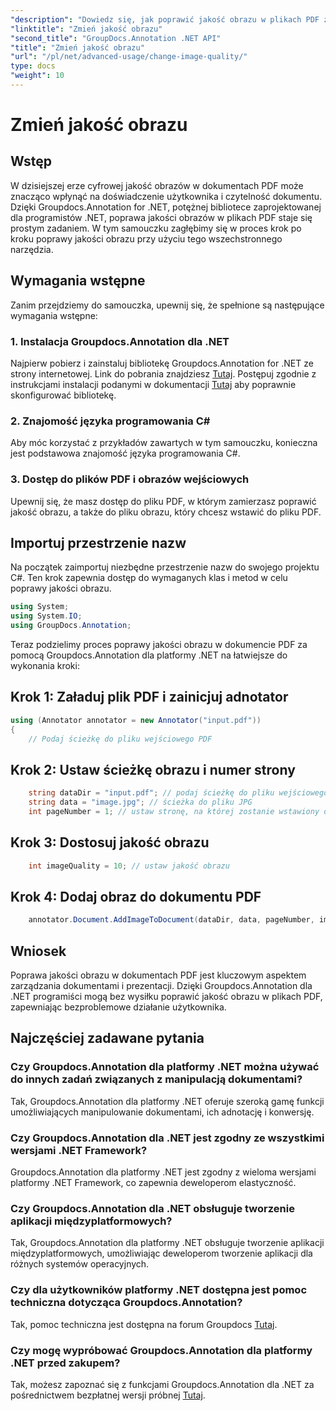 ```yaml
---
"description": "Dowiedz się, jak poprawić jakość obrazu w plikach PDF za pomocą Groupdocs.Annotation dla .NET. Postępuj zgodnie z naszym przewodnikiem krok po kroku."
"linktitle": "Zmień jakość obrazu"
"second_title": "GroupDocs.Annotation .NET API"
"title": "Zmień jakość obrazu"
"url": "/pl/net/advanced-usage/change-image-quality/"
type: docs
"weight": 10
---
```


# Zmień jakość obrazu

## Wstęp
W dzisiejszej erze cyfrowej jakość obrazów w dokumentach PDF może znacząco wpłynąć na doświadczenie użytkownika i czytelność dokumentu. Dzięki Groupdocs.Annotation for .NET, potężnej bibliotece zaprojektowanej dla programistów .NET, poprawa jakości obrazów w plikach PDF staje się prostym zadaniem. W tym samouczku zagłębimy się w proces krok po kroku poprawy jakości obrazu przy użyciu tego wszechstronnego narzędzia.
## Wymagania wstępne
Zanim przejdziemy do samouczka, upewnij się, że spełnione są następujące wymagania wstępne:
### 1. Instalacja Groupdocs.Annotation dla .NET
Najpierw pobierz i zainstaluj bibliotekę Groupdocs.Annotation for .NET ze strony internetowej. Link do pobrania znajdziesz [Tutaj](https://releases.groupdocs.com/annotation/net/). Postępuj zgodnie z instrukcjami instalacji podanymi w dokumentacji [Tutaj](https://tutorials.groupdocs.com/annotation/net/) aby poprawnie skonfigurować bibliotekę.
### 2. Znajomość języka programowania C#
Aby móc korzystać z przykładów zawartych w tym samouczku, konieczna jest podstawowa znajomość języka programowania C#.
### 3. Dostęp do plików PDF i obrazów wejściowych
Upewnij się, że masz dostęp do pliku PDF, w którym zamierzasz poprawić jakość obrazu, a także do pliku obrazu, który chcesz wstawić do pliku PDF.

## Importuj przestrzenie nazw
Na początek zaimportuj niezbędne przestrzenie nazw do swojego projektu C#. Ten krok zapewnia dostęp do wymaganych klas i metod w celu poprawy jakości obrazu.

```csharp
using System;
using System.IO;
using GroupDocs.Annotation;
```

Teraz podzielimy proces poprawy jakości obrazu w dokumencie PDF za pomocą Groupdocs.Annotation dla platformy .NET na łatwiejsze do wykonania kroki:
## Krok 1: Załaduj plik PDF i zainicjuj adnotator
```csharp
using (Annotator annotator = new Annotator("input.pdf"))
{
    // Podaj ścieżkę do pliku wejściowego PDF
```
## Krok 2: Ustaw ścieżkę obrazu i numer strony
```csharp
    string dataDir = "input.pdf"; // podaj ścieżkę do pliku wejściowego PDF
    string data = "image.jpg"; // ścieżka do pliku JPG
    int pageNumber = 1; // ustaw stronę, na której zostanie wstawiony obraz
```
## Krok 3: Dostosuj jakość obrazu
```csharp
    int imageQuality = 10; // ustaw jakość obrazu
```
## Krok 4: Dodaj obraz do dokumentu PDF
```csharp
    annotator.Document.AddImageToDocument(dataDir, data, pageNumber, imageQuality);
```

## Wniosek
Poprawa jakości obrazu w dokumentach PDF jest kluczowym aspektem zarządzania dokumentami i prezentacji. Dzięki Groupdocs.Annotation dla .NET programiści mogą bez wysiłku poprawić jakość obrazu w plikach PDF, zapewniając bezproblemowe działanie użytkownika.
## Najczęściej zadawane pytania
### Czy Groupdocs.Annotation dla platformy .NET można używać do innych zadań związanych z manipulacją dokumentami?
Tak, Groupdocs.Annotation dla platformy .NET oferuje szeroką gamę funkcji umożliwiających manipulowanie dokumentami, ich adnotację i konwersję.
### Czy Groupdocs.Annotation dla .NET jest zgodny ze wszystkimi wersjami .NET Framework?
Groupdocs.Annotation dla platformy .NET jest zgodny z wieloma wersjami platformy .NET Framework, co zapewnia deweloperom elastyczność.
### Czy Groupdocs.Annotation dla .NET obsługuje tworzenie aplikacji międzyplatformowych?
Tak, Groupdocs.Annotation dla platformy .NET obsługuje tworzenie aplikacji międzyplatformowych, umożliwiając deweloperom tworzenie aplikacji dla różnych systemów operacyjnych.
### Czy dla użytkowników platformy .NET dostępna jest pomoc techniczna dotycząca Groupdocs.Annotation?
Tak, pomoc techniczna jest dostępna na forum Groupdocs [Tutaj](https://forum.groupdocs.com/c/annotation/10).
### Czy mogę wypróbować Groupdocs.Annotation dla platformy .NET przed zakupem?
Tak, możesz zapoznać się z funkcjami Groupdocs.Annotation dla .NET za pośrednictwem bezpłatnej wersji próbnej [Tutaj](https://releases.groupdocs.com/).